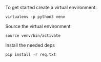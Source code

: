 To get started create a virtual environment:

    virtualenv -p python3 venv

Source the virtual environment

    source venv/bin/activate

Install the needed deps

    pip install -r req.txt
